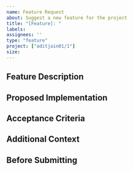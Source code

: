 ```yaml
---
name: Feature Request
about: Suggest a new feature for the project
title: "[Feature]: "
labels: 
assignees: ''
type: "feature"
project: ["aditjain01/1"]
size:
---
```

## Feature Description

<!--
  Thanks for taking the time to suggest a new feature!
  Provide a detailed description of the feature you're suggesting.
  Describe what you'd like to see implemented...
-->

## Proposed Implementation

<!--
  If you have ideas on how this could be implemented, please share them.
  I think this could be implemented by...
-->

## Acceptance Criteria

<!--
  What criteria must be met for this feature to be considered complete?
  The feature should...
  [ ] Be able to be tested ...
-->

## Additional Context

<!--
  Add any other context, screenshots, or examples about the feature request here.
  More details...
-->

## Before Submitting

<!--
  - I have searched for similar feature requests and confirmed this is not a duplicate
  - I have provided all the necessary information to understand this feature request
-->